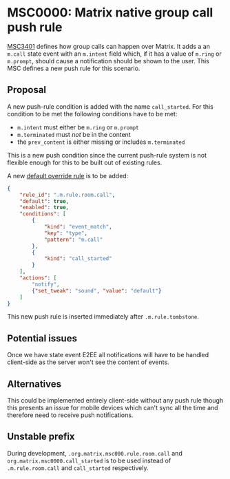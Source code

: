 # MSC0000: Matrix native group call push rule

[MSC3401](https://github.com/matrix-org/matrix-spec-proposals/pull/3401) defines
how group calls can happen over Matrix. It adds a an `m.call` state event with
an `m.intent` field which, if it has a value of `m.ring` or `m.prompt`, should
cause a notification should be shown to the user. This MSC defines a new push
rule for this scenario.

## Proposal

A new push-rule condition is added with the name `call_started`. For this
condition to be met the following conditions have to be met:

- `m.intent` must either be `m.ring` or `m.prompt`
- `m.terminated` must _not_ be in the content
- the `prev_content` is either missing or includes `m.terminated`

This is a new push condition since the current push-rule system is not flexible
enough for this to be built out of existing rules.

A new [default override
rule](https://spec.matrix.org/v1.2/client-server-api/#default-override-rules) is
to be added:

```json
{
    "rule_id": ".m.rule.room.call",
    "default": true,
    "enabled": true,
    "conditions": [
        {
            "kind": "event_match",
            "key": "type",
            "pattern": "m.call"
        },
        {
            "kind": "call_started"
        }
    ],
    "actions": [
        "notify", 
        {"set_tweak": "sound", "value": "default"}
    ]
}
```

This new push rule is inserted immediately after `.m.rule.tombstone`.

## Potential issues

Once we have state event E2EE all notifications will have to be handled
client-side as the server won't see the content of events.

## Alternatives

This could be implemented entirely client-side without any push rule though this
presents an issue for mobile devices which can't sync all the time and therefore
need to receive push notifications.

## Unstable prefix

During development, `.org.matrix.msc000.rule.room.call` and
`org.matrix.msc0000.call_started` is to be used instead of `.m.rule.room.call`
and `call_started` respectively.
